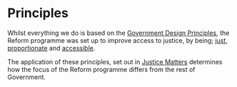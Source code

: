 # Principles

Whilst everything we do is based on the [Government Design Principles](https://www.gov.uk/guidance/government-design-principles), the Reform programme was set up to improve access to justice, by being; [just](/principles/just), [proportionate](/principles/proportionate) and [accessible](/principles/accessible).

The application of these principles, set out in [Justice Matters](https://assets.publishing.service.gov.uk/government/uploads/system/uploads/attachment_data/file/598611/Justice_matters_10_March_2017.pdf) determines how the focus of the Reform programme differs from the rest of Government.
